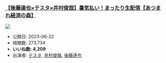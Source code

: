 ### [【後藤達也×テスタ×井村俊哉】暑気払い！まったり生配信【あつまれ経済の森】](https://www.youtube.com/watch?v=0oSa4cc3cLQ)
[![](https://img.youtube.com/vi/0oSa4cc3cLQ/sddefault.jpg)](https://www.youtube.com/watch?v=0oSa4cc3cLQ)
-   公開日: 2023-06-22
-   視聴数: 273,734
-   **いいね数: 4,209**
-   出演者: [テスタ](/rehacq_fan/people/テスタ "wikilink"), [井村俊哉](/rehacq_fan/people/井村俊哉 "wikilink"), [後藤達也](/rehacq_fan/people/後藤達也 "wikilink")
